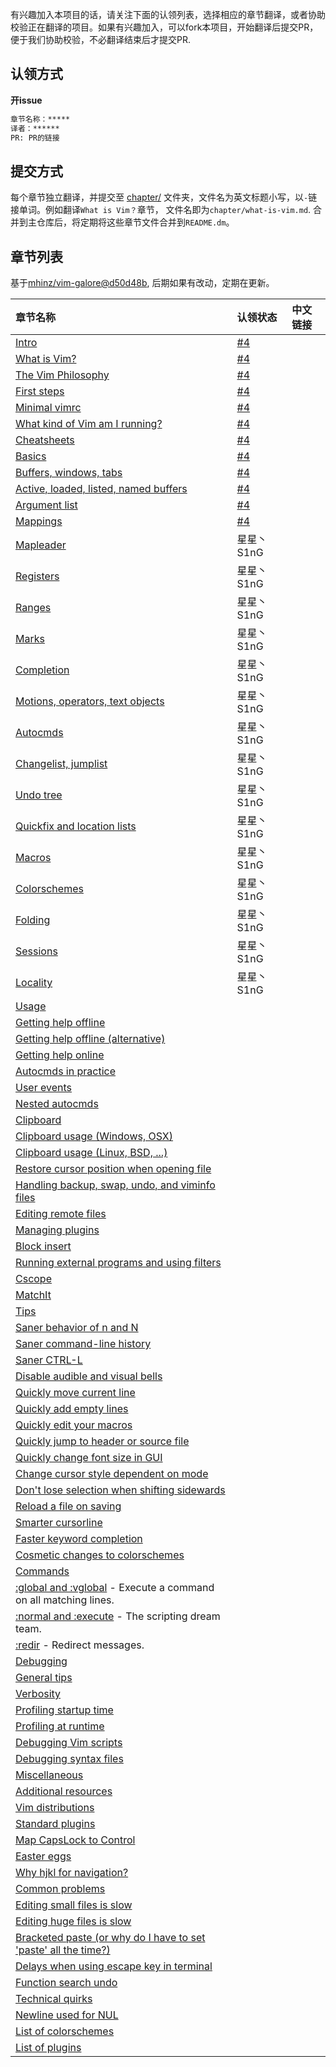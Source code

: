 有兴趣加入本项目的话，请关注下面的认领列表，选择相应的章节翻译，或者协助校验正在翻译的项目。如果有兴趣加入，可以fork本项目，开始翻译后提交PR，便于我们协助校验，不必翻译结束后才提交PR.

## 认领方式

**开issue**

```md
章节名称：*****
译者：******
PR: PR的链接
```

## 提交方式

每个章节独立翻译，并提交至 [chapter/](chapter/) 文件夹，文件名为英文标题小写，以`-`链接单词。例如翻译`What is Vim？`章节， 文件名即为`chapter/what-is-vim.md`. 合并到主仓库后，将定期将这些章节文件合并到`README.dm`。

## 章节列表

基于[mhinz/vim-galore@d50d48b](https://github.com/mhinz/vim-galore/tree/d50d48bce40bbbd99a0528a2893b00cf54a6f4b9), 后期如果有改动，定期在更新。

|章节名称|认领状态|中文链接|
|:------|:------|:------|
| [Intro](https://github.com/mhinz/vim-galore#intro) | [#4] | |
| [What is Vim?](https://github.com/mhinz/vim-galore#what-is-vim) | [#4] | |
| [The Vim Philosophy](https://github.com/mhinz/vim-galore#the-vim-philosophy) | [#4] | |
| [First steps](https://github.com/mhinz/vim-galore#first-steps) | [#4] | |
| [Minimal vimrc](https://github.com/mhinz/vim-galore#minimal-vimrc) | [#4] | |
| [What kind of Vim am I running?](https://github.com/mhinz/vim-galore#what-kind-of-vim-am-i-running) | [#4] | |
| [Cheatsheets](https://github.com/mhinz/vim-galore#cheatsheets) | [#4] | |
| [Basics](https://github.com/mhinz/vim-galore#basics-1) | [#4] | |
| [Buffers, windows, tabs](https://github.com/mhinz/vim-galore#buffers-windows-tabs) | [#4] | |
| [Active, loaded, listed, named buffers](https://github.com/mhinz/vim-galore#active-loaded-listed-named-buffers) | [#4] | |
| [Argument list](https://github.com/mhinz/vim-galore#argument-list) | [#4] | |
| [Mappings](https://github.com/mhinz/vim-galore#mappings) | [#4] | |
| [Mapleader](https://github.com/mhinz/vim-galore#mapleader) | 星星丶S1nG | |
| [Registers](https://github.com/mhinz/vim-galore#registers) | 星星丶S1nG | |
| [Ranges](https://github.com/mhinz/vim-galore#ranges) | 星星丶S1nG | |
| [Marks](https://github.com/mhinz/vim-galore#marks) | 星星丶S1nG | |
| [Completion](https://github.com/mhinz/vim-galore#completion) | 星星丶S1nG | |
| [Motions, operators, text objects](https://github.com/mhinz/vim-galore#motions-operators-text-objects) | 星星丶S1nG | |
| [Autocmds](https://github.com/mhinz/vim-galore#autocmds) | 星星丶S1nG | |
| [Changelist, jumplist](https://github.com/mhinz/vim-galore#changelist-jumplist) | 星星丶S1nG | |
| [Undo tree](https://github.com/mhinz/vim-galore#undo-tree) | 星星丶S1nG | |
| [Quickfix and location lists](https://github.com/mhinz/vim-galore#quickfix-and-location-lists) | 星星丶S1nG | |
| [Macros](https://github.com/mhinz/vim-galore#macros) | 星星丶S1nG | |
| [Colorschemes](https://github.com/mhinz/vim-galore#colorschemes) | 星星丶S1nG | |
| [Folding](https://github.com/mhinz/vim-galore#folding) | 星星丶S1nG | |
| [Sessions](https://github.com/mhinz/vim-galore#sessions) | 星星丶S1nG | |
| [Locality](https://github.com/mhinz/vim-galore#locality) | 星星丶S1nG | |
| [Usage](https://github.com/mhinz/vim-galore#usage-1) | | |
| [Getting help offline](https://github.com/mhinz/vim-galore#getting-help-offline) | | |
| [Getting help offline (alternative)](https://github.com/mhinz/vim-galore#getting-help-offline-alternative) | | |
| [Getting help online](https://github.com/mhinz/vim-galore#getting-help-online) | | |
| [Autocmds in practice](https://github.com/mhinz/vim-galore#autocmds-in-practice) | | |
| [User events](https://github.com/mhinz/vim-galore#user-events) | | |
| [Nested autocmds](https://github.com/mhinz/vim-galore#nested-autocmds) | | |
| [Clipboard](https://github.com/mhinz/vim-galore#clipboard) | | |
| [Clipboard usage (Windows, OSX)](https://github.com/mhinz/vim-galore#clipboard-usage-windows-osx) | | |
| [Clipboard usage (Linux, BSD, ...)](https://github.com/mhinz/vim-galore#clipboard-usage-linux-bsd-) | | |
| [Restore cursor position when opening file](https://github.com/mhinz/vim-galore#restore-cursor-position-when-opening-file) | | |
| [Handling backup, swap, undo, and viminfo files](https://github.com/mhinz/vim-galore#handling-backup-swap-undo-and-viminfo-files) | | |
| [Editing remote files](https://github.com/mhinz/vim-galore#editing-remote-files) | | |
| [Managing plugins](https://github.com/mhinz/vim-galore#managing-plugins) | | |
| [Block insert](https://github.com/mhinz/vim-galore#block-insert) | | |
| [Running external programs and using filters](https://github.com/mhinz/vim-galore#running-external-programs-and-using-filters) | | |
| [Cscope](https://github.com/mhinz/vim-galore#cscope) | | |
| [MatchIt](https://github.com/mhinz/vim-galore#matchit) | | |
| [Tips](https://github.com/mhinz/vim-galore#tips-1) | | |
| [Saner behavior of n and N](https://github.com/mhinz/vim-galore#saner-behavior-of-n-and-n) | | |
| [Saner command-line history](https://github.com/mhinz/vim-galore#saner-command-line-history) | | |
| [Saner CTRL-L](https://github.com/mhinz/vim-galore#saner-ctrl-l) | | |
| [Disable audible and visual bells](https://github.com/mhinz/vim-galore#disable-audible-and-visual-bells) | | |
| [Quickly move current line](https://github.com/mhinz/vim-galore#quickly-move-current-line) | | |
| [Quickly add empty lines](https://github.com/mhinz/vim-galore#quickly-add-empty-lines) | | |
| [Quickly edit your macros](https://github.com/mhinz/vim-galore#quickly-edit-your-macros) | | |
| [Quickly jump to header or source file](https://github.com/mhinz/vim-galore#quickly-jump-to-header-or-source-file) | | |
| [Quickly change font size in GUI](https://github.com/mhinz/vim-galore#quickly-change-font-size-in-gui) | | |
| [Change cursor style dependent on mode](https://github.com/mhinz/vim-galore#change-cursor-style-dependent-on-mode) | | |
| [Don't lose selection when shifting sidewards](https://github.com/mhinz/vim-galore#dont-lose-selection-when-shifting-sidewards) | | |
| [Reload a file on saving](https://github.com/mhinz/vim-galore#reload-a-file-on-saving) | | |
| [Smarter cursorline](https://github.com/mhinz/vim-galore#smarter-cursorline) | | |
| [Faster keyword completion](https://github.com/mhinz/vim-galore#faster-keyword-completion) | | |
| [Cosmetic changes to colorschemes](https://github.com/mhinz/vim-galore#cosmetic-changes-to-colorschemes) | | |
| [Commands](https://github.com/mhinz/vim-galore#commands-1) | | |
| [:global and :vglobal](https://github.com/mhinz/vim-galore#global-and-vglobal) - Execute a command on all matching lines. | | |
| [:normal and :execute](https://github.com/mhinz/vim-galore#normal-and-execute) - The scripting dream team. | | |
| [:redir](https://github.com/mhinz/vim-galore#redir) - Redirect messages. | | |
| [Debugging](https://github.com/mhinz/vim-galore#debugging-1) | | |
| [General tips](https://github.com/mhinz/vim-galore#general-tips) | | |
| [Verbosity](https://github.com/mhinz/vim-galore#verbosity) | | |
| [Profiling startup time](https://github.com/mhinz/vim-galore#profiling-startup-time) | | |
| [Profiling at runtime](https://github.com/mhinz/vim-galore#profiling-at-runtime) | | |
| [Debugging Vim scripts](https://github.com/mhinz/vim-galore#debugging-vim-scripts) | | |
| [Debugging syntax files](https://github.com/mhinz/vim-galore#debugging-syntax-files) | | |
| [Miscellaneous](https://github.com/mhinz/vim-galore#miscellaneous-1) | | |
| [Additional resources](https://github.com/mhinz/vim-galore#additional-resources) | | |
| [Vim distributions](https://github.com/mhinz/vim-galore#vim-distributions) | | |
| [Standard plugins](https://github.com/mhinz/vim-galore#standard-plugins) | | |
| [Map CapsLock to Control](https://github.com/mhinz/vim-galore#map-capslock-to-control) | | |
| [Easter eggs](https://github.com/mhinz/vim-galore#easter-eggs) | | |
| [Why hjkl for navigation?](https://github.com/mhinz/vim-galore#why-hjkl-for-navigation) | | |
| [Common problems](https://github.com/mhinz/vim-galore#common-problems-1) | | |
| [Editing small files is slow](https://github.com/mhinz/vim-galore#editing-small-files-is-slow) | | |
| [Editing huge files is slow](https://github.com/mhinz/vim-galore#editing-huge-files-is-slow) | | |
| [Bracketed paste (or why do I have to set 'paste' all the time?)](https://github.com/mhinz/vim-galore#bracketed-paste-or-why-do-i-have-to-set-paste-all-the-time) | | |
| [Delays when using escape key in terminal](https://github.com/mhinz/vim-galore#delays-when-using-escape-key-in-terminal) | | |
| [Function search undo](https://github.com/mhinz/vim-galore#function-search-undo) | | |
| [Technical quirks](https://github.com/mhinz/vim-galore#technical-quirks-1) | | |
| [Newline used for NUL](https://github.com/mhinz/vim-galore#newline-used-for-nul) | | |
| [List of colorschemes](https://github.com/mhinz/vim-galore#list-of-colorschemes-1) | | |
| [List of plugins](https://github.com/mhinz/vim-galorecontents/plugins.md) | | |


<!-- plublic links -->
[#4]: https://github.com/wsdjeg/vim-galore-zh_cn/pull/4

